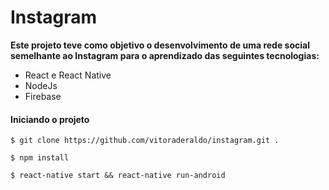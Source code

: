 # Instagram

**Este projeto teve como objetivo o desenvolvimento de uma rede social semelhante ao Instagram para o aprendizado das seguintes tecnologias:**

- React e React Native
- NodeJs
- Firebase

#### Iniciando o projeto

`$ git clone https://github.com/vitoraderaldo/instagram.git .`

`$ npm install`

`$ react-native start && react-native run-android`